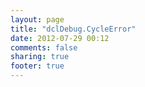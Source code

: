 ```yaml
---
layout: page
title: "dclDebug.CycleError"
date: 2012-07-29 00:12
comments: false
sharing: true
footer: true
---
```

